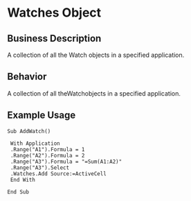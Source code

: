 # Watches Object

## Business Description
A collection of all the Watch objects in a specified application.

## Behavior
A collection of all theWatchobjects in a specified application.

## Example Usage
```vba
Sub AddWatch() 
 
 With Application 
 .Range("A1").Formula = 1 
 .Range("A2").Formula = 2 
 .Range("A3").Formula = "=Sum(A1:A2)" 
 .Range("A3").Select 
 .Watches.Add Source:=ActiveCell 
 End With 
 
End Sub
```